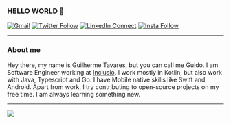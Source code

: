 ### HELLO WORLD 👋
[![Gmail](https://img.shields.io/badge/%20-Send%20Mail-black?color=14171A&labelColor=ffffff&logo=gmail)](mailto:mguilhermetavares@gmail.com?subject=From%20GitHub&body=Hi,%20there.%20Found%20you%20via%20GitHub%20profile%20README.)
[![Twitter Follow](https://img.shields.io/badge/dynamic/json.svg?color=14171A&labelColor=37474f&logo=twitter&logoColor=4fc3f7&label=&query=%24[0].followers_count&url=https%3A%2F%2Fcdn.syndication.twimg.com%2Fwidgets%2Ffollowbutton%2Finfo.json%3Fscreen_names%3Dtavares_guido&suffix=%20Followers)](https://twitter.com/tavares_guido)
[![LinkedIn Connect](https://img.shields.io/badge/%20-Connect-black?color=14171A&labelColor=212121&logo=linkedin&logoColor=ffffff)](https://www.linkedin.com/in/mguilhermetavares/)
[![Insta Follow](https://img.shields.io/badge/%20-Follow-black?logo=instagram)](https://www.instagram.com/_instaguido/)

---------------------------------------------------------------------------------------------------------------------------------------------------------------------------------

### About me

Hey there, my name is Guilherme Tavares, but you can call me Guido. I am Software Engineer working at [Inclusio](https://www.inclusio.io/). I work mostly in Kotlin, but also work with Java, Typescript and Go. I have Mobile native skills like Swift and Android. Apart from work, I try contributing to open-source projects on my free time. I am always learning something new.

---------------------------------------------------------------------------------------------------------------------------------------------------------------------------------

![](https://komarev.com/ghpvc/?username=mguilhermetavares)
